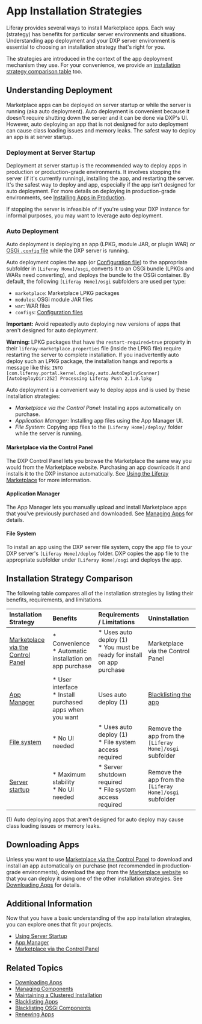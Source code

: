 # App Installation Strategies 

Liferay provides several ways to install Marketplace apps. Each way (strategy) has benefits for particular server environments and situations. Understanding app deployment and your DXP server environment is essential to choosing an installation strategy that's right for you. 

The strategies are introduced in the context of the app deployment mechanism they use. For your convenience, we provide an [installation strategy comparison table](#installation-strategy-comparison) too.

## Understanding Deployment

Marketplace apps can be deployed on server startup or while the server is running (aka auto deployment). Auto deployment is convenient because it doesn't require shutting down the server and it can be done via DXP's UI. However, auto deploying an app that is not designed for auto deployment can cause class loading issues and memory leaks. The safest way to deploy an app is at server startup.

### Deployment at Server Startup

Deployment at server startup is the recommended way to deploy apps in production or production-grade environments. It involves stopping the server (if it's currently running), installing the app, and restarting the server. It's the safest way to deploy and app, especially if the app isn't designed for auto deployment. For more details on deploying in production-grade environments, see [Installing Apps in Production](./installing-apps-in-production.md).

If stopping the server is infeasible of if you're using your DXP instance for informal purposes, you may want to leverage auto deployment.

### Auto Deployment

Auto deployment is deploying an app (LPKG, module JAR, or plugin WAR) or [OSGi `.config` file](https://help.liferay.com/hc/en-us/articles/360029131591-System-Settings#exporting-and-importing-configurations) while the DXP server is running.

Auto deployment copies the app (or [Configuration file](https://help.liferay.com/hc/en-us/articles/360029131591-System-Settings#exporting-and-importing-configurations)) to the appropriate subfolder in `[Liferay Home]/osgi`, converts it to an OSGi bundle (LPKGs and WARs need converting), and deploys the bundle to the OSGi container. By default, the following `[Liferay Home]/osgi` subfolders are used per type:

- `marketplace`: Marketplace LPKG packages
- `modules`: OSGi module JAR files
- `war`: WAR files
- `configs`: [Configuration files](https://help.liferay.com/hc/en-us/articles/360029131591-System-Settings#exporting-and-importing-configurations)

**Important:** Avoid repeatedly auto deploying new versions of apps that aren't designed for auto deployment.

**Warning:** LPKG packages that have the `restart-required=true` property in their `liferay-marketplace.properties` file (inside the LPKG file) require restarting the server to complete installation. If you inadvertently auto deploy such an LPKG package, the installation hangs and reports a message like this: `INFO  [com.liferay.portal.kernel.deploy.auto.AutoDeployScanner][AutoDeployDir:252] Processing Liferay Push 2.1.0.lpkg`

Auto deployment is a convenient way to deploy apps and is used by these installation strategies:

* *Marketplace via the Control Panel:* Installing apps automatically on purchase.
* *Application Manager:* Installing app files using the App Manager UI.
* *File System:* Copying app files to the `[Liferay Home]/deploy/` folder while the server is running.

#### Marketplace via the Control Panel

The DXP Control Panel lets you browse the Marketplace the same way you would from the Marketplace website. Purchasing an app downloads it and installs it to the DXP instance automatically. See [Using the Liferay Marketplace]((../using-the-liferay-marketplace.md)) for more information.

#### Application Manager

The App Manager lets you manually upload and install Marketplace apps that you've previously purchased and downloaded. See [Managing Apps](./managing-apps.md) for details.

#### File System

To install an app using the DXP server file system, copy the app file to your DXP server's `[Liferay Home]/deploy` folder. DXP copies the app file to the appropriate subfolder under `[Liferay Home]/osgi` and deploys the app.

## Installation Strategy Comparison

The following table compares all of the installation strategies by listing their benefits, requirements, and limitations.

| Installation Strategy | Benefits | Requirements / Limitations | Uninstallation |
| :-------------------- | :------- | :------------------------- | :--------------- |
| [Marketplace via the Control Panel](../using-the-liferay-marketplace.md) | * Convenience<br/>* Automatic installation on app purchase<br/> | * Uses auto deploy (1)<br/>* You must be ready for install on app purchase | Marketplace via the Control Panel |
| [App Manager](./managing-apps.md) | * User interface<br/>* Install purchased apps when you want | Uses auto deploy (1) | [Blacklisting the app](./blacklisting-apps.md) |
| [File system](#file-system) | * No UI needed | * Uses auto deploy (1)<br/>* File system access required | Remove the app from the `[Liferay Home]/osgi` subfolder |
| [Server startup](#deployment-at-server-startup) |* Maximum stability<br/>* No UI needed | * Server shutdown required<br/>* File system access required | Remove the app from the `[Liferay Home]/osgi` subfolder |

(1) Auto deploying apps that aren't designed for auto deploy may cause class loading issues or memory leaks.

## Downloading Apps

Unless you want to use [Marketplace via the Control Panel](../using-the-liferay-marketplace.md) to download and install an app automatically on purchase (not recommended in production-grade environments), download the app from the [Marketplace website](https://web.liferay.com/marketplace) so that you can deploy it using one of the other installation strategies. See [Downloading Apps](./downloading-apps.md) for details.

## Additional Information

Now that you have a basic understanding of the app installation strategies, you can explore ones that fit your projects.

* [Using Server Startup](./installing-apps-in-production.md)
* [App Manager](./managing-apps.md)
* [Marketplace via the Control Panel](../using-the-liferay-marketplace.md)

## Related Topics

* [Downloading Apps](./downloading-apps.md)
* [Managing Components](./managing-components.md)
* [Maintaining a Clustered Installation](../../10-maintaining-a-liferay-dxp-installation/10-maintaining-clusters/01-maintaining-clustered-installations.md)
* [Blacklisting Apps](./blacklisting-apps.md)
* [Blacklisting OSGi Components](./blacklisting-osgi-components.md)
* [Renewing Apps](./renewing-apps.md)
